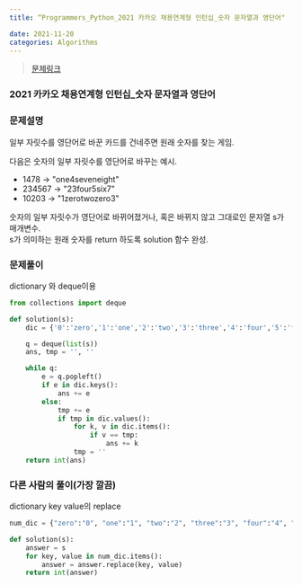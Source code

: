 ```yaml
---
title: “Programmers_Python_2021 카카오 채용연계형 인턴십_숫자 문자열과 영단어"

date: 2021-11-20
categories: Algorithms
---
```

> [문제링크](https://programmers.co.kr/learn/courses/30/lessons/81301)


### 2021 카카오 채용연계형 인턴십_숫자 문자열과 영단어

### 문제설명
일부 자릿수를 영단어로 바꾼 카드를 건네주면 원래 숫자를 찾는 게임.<br>

다음은 숫자의 일부 자릿수를 영단어로 바꾸는 예시.<br>

- 1478 → "one4seveneight"<br>
- 234567 → "23four5six7"<br>
- 10203 → "1zerotwozero3"<br>

숫자의 일부 자릿수가 영단어로 바뀌어졌거나, 혹은 바뀌지 않고 그대로인 문자열 s가 매개변수. <br>
s가 의미하는 원래 숫자를 return 하도록 solution 함수 완성.

### 문제풀이
dictionary 와 deque이용

```python
from collections import deque

def solution(s):
    dic = {'0':'zero','1':'one','2':'two','3':'three','4':'four','5':'five','6':'six','7':'seven','8':'eight','9':'nine'}

    q = deque(list(s))
    ans, tmp = '', ''

    while q:
        e = q.popleft()
        if e in dic.keys():
            ans += e
        else:
            tmp += e
            if tmp in dic.values():
                for k, v in dic.items():
                    if v == tmp:
                        ans += k
                tmp = ''
    return int(ans)
```

### 다른 사람의 풀이(가장 깔끔)
dictionary key value의 replace

```python
num_dic = {"zero":"0", "one":"1", "two":"2", "three":"3", "four":"4", "five":"5", "six":"6", "seven":"7", "eight":"8", "nine":"9"}

def solution(s):
    answer = s
    for key, value in num_dic.items():
        answer = answer.replace(key, value)
    return int(answer)
```

